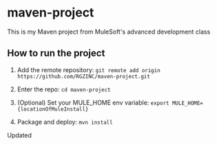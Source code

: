 # maven-project

This is my Maven project from MuleSoft's advanced development class

## How to run the project

1. Add the remote repository: `git remote add origin https://github.com/RGZINC/maven-project.git`

1. Enter the repo: `cd maven-project`

1. (Optional) Set your MULE_HOME env variable: `export MULE_HOME={locationOfMuleInstall}`

1. Package and deploy: `mvn install`

Updated